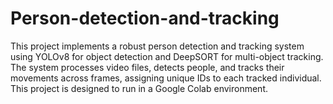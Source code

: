 # Person-detection-and-tracking
This project implements a robust person detection and tracking system using YOLOv8 for object detection and DeepSORT for multi-object tracking. The system processes video files, detects people, and tracks their movements across frames, assigning unique IDs to each tracked individual. This project is designed to run in a Google Colab environment.
